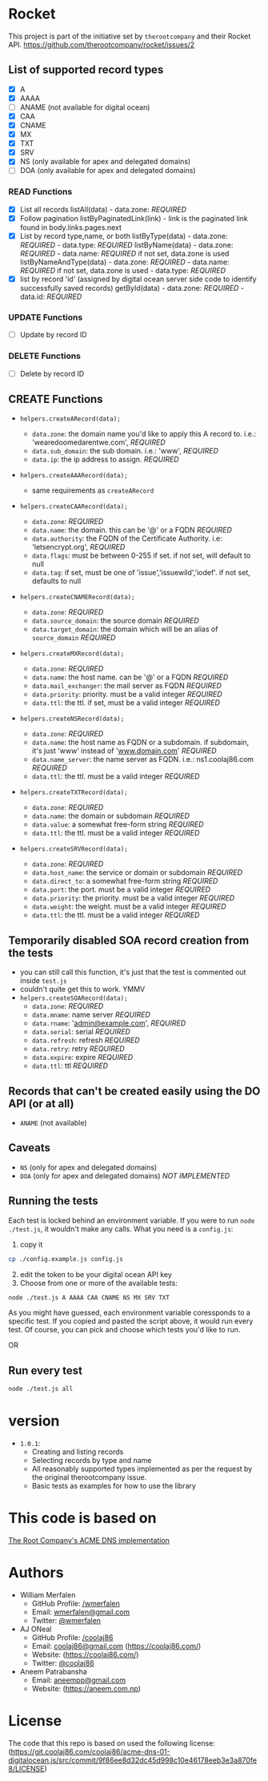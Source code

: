 # Rocket
This project is part of the initiative set by `therootcompany` and their Rocket API.
https://github.com/therootcompany/rocket/issues/2

## List of supported record types
- [x] A
- [x] AAAA
- [ ] ANAME (not available for digital ocean)
- [x] CAA
- [x] CNAME
- [x] MX
- [x] TXT
- [x] SRV
- [x] NS (only available for apex and delegated domains)
- [ ] DOA (only available for apex and delegated domains)

### READ Functions
- [x]  List all records
		listAll(data)
			- data.zone: *REQUIRED*
- [x]  Follow pagination
		listByPaginatedLink(link)
			- link is the paginated link found in body.links.pages.next
- [x] List by record type,name, or both
		listByType(data)
			- data.zone: *REQUIRED*
			- data.type: *REQUIRED*
		listByName(data)
			- data.zone: *REQUIRED*
			- data.name: *REQUIRED* if not set, data.zone is used
		listByNameAndType(data)
			- data.zone: *REQUIRED*
			- data.name: *REQUIRED* if not set, data.zone is used
			- data.type: *REQUIRED*
- [x] list by record 'id' (assigned by digital ocean server side code to identify successfully saved records)
		getById(data)
			- data.zone: *REQUIRED*
			- data.id: *REQUIRED*

### UPDATE Functions
- [ ] Update by record ID

### DELETE Functions
- [ ] Delete by record ID

## CREATE Functions
- `helpers.createARecord(data);`
	- `data.zone`: the domain name you'd like to apply this A record to. i.e.: 'wearedoomedarentwe.com', *REQUIRED*
	- `data.sub_domain`: the sub domain. i.e.: 'www', *REQUIRED*
	- `data.ip`: the ip address to assign.  *REQUIRED*

- `helpers.createAAARecord(data);`
	- same requirements as `createARecord`

- `helpers.createCAARecord(data);`
	- `data.zone`: *REQUIRED*
	- `data.name`: the domain. this can be '@' or a FQDN *REQUIRED*
	- `data.authority`: the FQDN of the Certificate Authority. i.e: 'letsencrypt.org', *REQUIRED*
	- `data.flags`: must be between 0-255 if set. if not set, will default to null
	- `data.tag`: if set, must be one of 'issue','issuewild','iodef'. if not set, defaults to null

- `helpers.createCNAMERecord(data);`
	- `data.zone`: *REQUIRED*
	- `data.source_domain`: the source domain *REQUIRED*
	- `data.target_domain`: the domain which will be an alias of `source_domain` *REQUIRED*

- `helpers.createMXRecord(data);`
	- `data.zone`: *REQUIRED*
	- `data.name`: the host name. can be '@' or a FQDN  *REQUIRED*
	- `data.mail_exchanger`: the mail server as FQDN *REQUIRED*
	- `data.priority`: priority. must be a valid integer *REQUIRED*
	- `data.ttl`: the ttl. if set, must be a valid integer *REQUIRED*

- `helpers.createNSRecord(data);`
	- `data.zone`: *REQUIRED*
	- `data.name`: the host name as FQDN or a subdomain. if subdomain, it's just 'www' instead of 'www.domain.com'  *REQUIRED*
	- `data.name_server`: the name server as FQDN. i.e.: ns1.coolaj86.com  *REQUIRED*
	- `data.ttl`: the ttl. must be a valid integer *REQUIRED*

- `helpers.createTXTRecord(data);`
	- `data.zone`: *REQUIRED*
	- `data.name`: the domain or subdomain *REQUIRED*
	- `data.value`: a somewhat free-form string *REQUIRED*
	- `data.ttl`: the ttl. must be a valid integer *REQUIRED*

- `helpers.createSRVRecord(data);`
	- `data.zone`: *REQUIRED*
	- `data.host_name`: the service or domain or subdomain *REQUIRED*
	- `data.direct_to`: a somewhat free-form string *REQUIRED*
	- `data.port`: the port. must be a valid integer *REQUIRED*
	- `data.priority`: the priority. must be a valid integer *REQUIRED*
	- `data.weight`: the weight. must be a valid integer *REQUIRED*
	- `data.ttl`: the ttl. must be a valid integer *REQUIRED*

## Temporarily disabled SOA record creation from the tests
- you can still call this function, it's just that the test is commented out inside `test.js`
-  couldn't quite get this to work. YMMV
- `helpers.createSOARecord(data);`
	- `data.zone`: *REQUIRED*
	- `data.mname`: name server *REQUIRED*
	- `data.rname`: 'admin@example.com', *REQUIRED*
	- `data.serial`: serial  *REQUIRED*
	- `data.refresh`: refresh *REQUIRED*
	- `data.retry`: retry  *REQUIRED*
	- `data.expire`: expire *REQUIRED*
	- `data.ttl`: ttl  *REQUIRED*

## Records that can't be created easily using the DO API (or at all)
- `ANAME` (not available)

## Caveats
- `NS`  (only for apex and delegated domains)
- `DOA`  (only for apex and delegated domains) *NOT IMPLEMENTED*

## Running the tests
Each test is locked behind an environment variable. If you were to run `node ./test.js`, it wouldn't make any calls.
What you need is a `config.js`:
1. copy it
```sh
cp ./config.example.js config.js
```
2. edit the token to be your digital ocean API key
3. Choose from one or more of the available tests:
```sh
node ./test.js A AAAA CAA CNAME NS MX SRV TXT
```
As you might have guessed, each environment variable coressponds to a specific test. If you copied and pasted
the script above, it would run every test. Of course, you can pick and choose which tests you'd like to run.

OR

## Run every test
```sh
node ./test.js all
```

# version
- `1.0.1`:
	- Creating and listing records
	- Selecting records by type and name
	- All reasonably supported types implemented as per the request by the original therootcompany issue.
	- Basic tests as examples for how to use the library

# This code is based on
[The Root Company's ACME DNS implementation](https://git.coolaj86.com/coolaj86/acme-dns-01-digitalocean.js/src/branch/master/lib/index.js)

# Authors
- William Merfalen
	- GitHub Profile: [/wmerfalen](https://github.com/wmerfalen)
	- Email: <wmerfalen@gmail.com>
	- Twitter: [@wmerfalen](https://twitter.com/wmerfalen)
- AJ ONeal
	- GitHub Profile: [/coolaj86](https://github.com/coolaj86)
	- Email: <coolaj86@gmail.com> (https://coolaj86.com/)
	- Website: (https://coolaj86.com/)
	- Twitter: [@coolaj86](https://twitter.com/coolaj86)
- Aneem Patrabansha
	- Email: <aneempp@gmail.com>
	- Website: (https://aneem.com.np)

# License
The code that this repo is based on used the following license: (https://git.coolaj86.com/coolaj86/acme-dns-01-digitalocean.js/src/commit/9f86ee8d32dc45d998c10e46178eeb3e3a870fe8/LICENSE)
